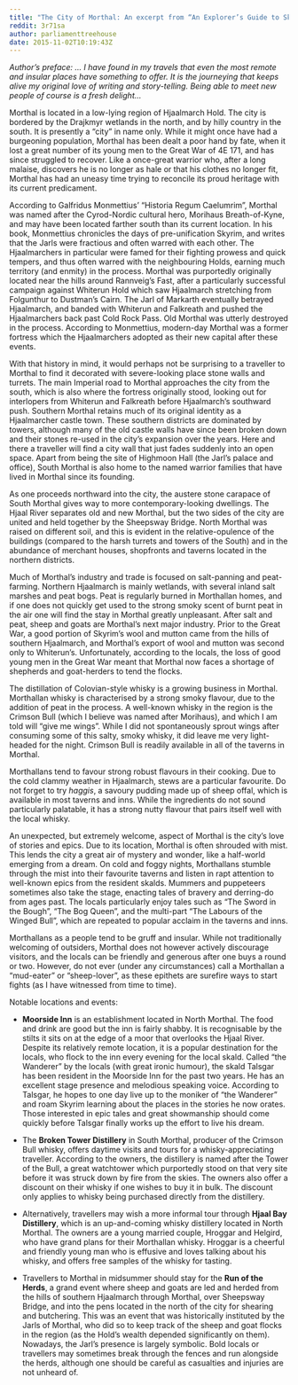```yaml
---
title: "The City of Morthal: An excerpt from “An Explorer’s Guide to Skyrim (2nd ed.)”"
reddit: 3r71sa
author: parliamenttreehouse
date: 2015-11-02T10:19:43Z
---
```


*Author’s preface: … I have found in my travels that even the most remote and insular places have something to offer. It is the journeying that keeps alive my original love of writing and story-telling. Being able to meet new people of course is a fresh delight…* 

Morthal is located in a low-lying region of Hjaalmarch Hold. The city is bordered by the Drajkmyr wetlands in the north, and by hilly country in the south. It is presently a “city” in name only. While it might once have had a burgeoning population, Morthal has been dealt a poor hand by fate, when it lost a great number of its young men to the Great War of 4E 171, and has since struggled to recover. Like a once-great warrior who, after a long malaise, discovers he is no longer as hale or that his clothes no longer fit, Morthal has had an uneasy time trying to reconcile its proud heritage with its current predicament.


According to Galfridus Monmettius’ “Historia Regum Caelumrim”, Morthal was named after the Cyrod-Nordic cultural hero, Morihaus Breath-of-Kyne, and may have been located farther south than its current location. In his book, Monmettius chronicles the days of pre-unification Skyrim, and writes that the Jarls were fractious and often warred with each other. The Hjaalmarchers in particular were famed for their fighting prowess and quick tempers, and thus often warred with the neighbouring Holds, earning much territory (and enmity) in the process. Morthal was purportedly originally located near the hills around Rannveig’s Fast, after a particularly successful campaign against Whiterun Hold which saw Hjaalmarch stretching from Folgunthur to Dustman’s Cairn. The Jarl of Markarth eventually betrayed Hjaalmarch, and banded with Whiterun and Falkreath and pushed the Hjaalmarchers back past Cold Rock Pass. Old Morthal was utterly destroyed in the process. According to Monmettius, modern-day Morthal was a former fortress which the Hjaalmarchers adopted as their new capital after these events. 


With that history in mind, it would perhaps not be surprising to a traveller to Morthal to find it decorated with severe-looking place stone walls and turrets. The main Imperial road to Morthal approaches the city from the south, which is also where the fortress originally stood, looking out for interlopers from Whiterun and Falkreath before Hjaalmarch’s southward push. Southern Morthal retains much of its original identity as a Hjaalmarcher castle town. These southern districts are dominated by towers, although many of the old castle walls have since been broken down and their stones re-used in the city’s expansion over the years. Here and there a traveller will find a city wall that just fades suddenly into an open space. Apart from being the site of Highmoon Hall (the Jarl’s palace and office), South Morthal is also home to the named warrior families that have lived in Morthal since its founding. 


As one proceeds northward into the city, the austere stone carapace of South Morthal gives way to more contemporary-looking dwellings. The Hjaal River separates old and new Morthal, but the two sides of the city are united and held together by the Sheepsway Bridge. North Morthal was raised on different soil, and this is evident in the relative-opulence of the buildings (compared to the harsh turrets and towers of the South) and in the abundance of merchant houses, shopfronts and taverns located in the northern districts. 


Much of Morthal’s industry and trade is focused on salt-panning and peat-farming. Northern Hjaalmarch is mainly wetlands, with several inland salt marshes and peat bogs. Peat is regularly burned in Morthallan homes, and if one does not quickly get used to the strong smoky scent of burnt peat in the air one will find the stay in Morthal greatly unpleasant. After salt and peat, sheep and goats are Morthal’s next major industry. Prior to the Great War, a good portion of Skyrim’s wool and mutton came from the hills of southern Hjaalmarch, and Morthal’s export of wool and mutton was second only to Whiterun’s. Unfortunately, according to the locals, the loss of good young men in the Great War meant that Morthal now faces a shortage of shepherds and goat-herders to tend the flocks.


The distillation of Colovian-style whisky is a growing business in Morthal. Morthallan whisky is characterised by a strong smoky flavour, due to the addition of peat in the process. A well-known whisky in the region is the Crimson Bull (which I believe was named after Morihaus), and which I am told will “give me wings”. While I did not spontaneously sprout wings after consuming some of this salty, smoky whisky, it did leave me very light-headed for the night. Crimson Bull is readily available in all of the taverns in Morthal.


Morthallans tend to favour strong robust flavours in their cooking. Due to the cold clammy weather in Hjaalmarch, stews are a particular favourite. Do not forget to try *haggis*, a savoury pudding made up of sheep offal, which is available in most taverns and inns. While the ingredients do not sound particularly palatable, it has a strong nutty flavour that pairs itself well with the local whisky.


An unexpected, but extremely welcome, aspect of Morthal is the city’s love of stories and epics. Due to its location, Morthal is often shrouded with mist. This lends the city a great air of mystery and wonder, like a half-world emerging from a dream. On cold and foggy nights, Morthallans stumble through the mist into their favourite taverns and listen in rapt attention to well-known epics from the resident skalds. Mummers and puppeteers sometimes also take the stage, enacting tales of bravery and derring-do from ages past. The locals particularly enjoy tales such as “The Sword in the Bough”, “The Bog Queen”, and the multi-part “The Labours of the Winged Bull”, which are repeated to popular acclaim in the taverns and inns.


Morthallans as a people tend to be gruff and insular. While not traditionally welcoming of outsiders, Morthal does not however actively discourage visitors, and the locals can be friendly and generous after one buys a round or two. However, do not ever (under any circumstances) call a Morthallan a “mud-eater” or “sheep-lover”, as these epithets are surefire ways to start fights (as I have witnessed from time to time).


Notable locations and events:

* **Moorside Inn** is an establishment located in North Morthal. The food and drink are good but the inn is fairly shabby. It is recognisable by the stilts it sits on at the edge of a moor that overlooks the Hjaal River. Despite its relatively remote location, it is a popular destination for the locals, who flock to the inn every evening for the local skald. Called “the Wanderer” by the locals (with great ironic humour), the skald Talsgar has been resident in the Moorside Inn for the past two years. He has an excellent stage presence and melodious speaking voice. According to Talsgar, he hopes to one day live up to the moniker of “the Wanderer” and roam Skyrim learning about the places in the stories he now orates. Those interested in epic tales and great showmanship should come quickly before Talsgar finally works up the effort to live his dream.


* The **Broken Tower Distillery** in South Morthal, producer of the Crimson Bull whisky, offers daytime visits and tours for a whisky-appreciating traveller. According to the owners, the distillery is named after the Tower of the Bull, a great watchtower which purportedly stood on that very site before it was struck down by fire from the skies. The owners also offer a discount on their whisky if one wishes to buy it in bulk. The discount only applies to whisky being purchased directly from the distillery.


* Alternatively, travellers may wish a more informal tour through **Hjaal Bay Distillery**, which is an up-and-coming whisky distillery located in North Morthal. The owners are a young married couple, Hroggar and Helgird, who have grand plans for their Morthallan whisky. Hroggar is a cheerful and friendly young man who is effusive and loves talking about his whisky, and offers free samples of the whisky for tasting. 


* Travellers to Morthal in midsummer should stay for the **Run of the Herds**, a grand event where sheep and goats are led and herded from the hills of southern Hjaalmarch through Morthal, over Sheepsway Bridge, and into the pens located in the north of the city for shearing and butchering. This was an event that was historically instituted by the Jarls of Morthal, who did so to keep track of the sheep and goat flocks in the region (as the Hold’s wealth depended significantly on them). Nowadays, the Jarl’s presence is largely symbolic. Bold locals or travellers may sometimes break through the fences and run alongside the herds, although one should be careful as casualties and injuries are not unheard of. 
